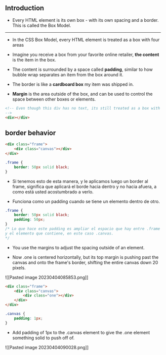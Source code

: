 
## Introduction

- Every HTML element is its own box - with its own spacing and a border. This is called the Box Model.

<hr>


- In the CSS Box Model, every HTML element is treated as a box with four areas

- Imagine you receive a box from your favorite online retailer, **the content** is the item in the box.

- The content is surrounded by a space called **padding**, similar to how bubble wrap separates an item from the box around it.

- The border is like a **cardboard box** my item was shipped in.

- **Margin** is the area outside of the box, and can be used to control the space between other boxes or elements.

```html
<!-- Even though this div has no text, its still treated as a box with content 
-->
<div></div>
```


## border behavior

```html
<div class="frame">
	<div class="canvas"></div>
</div>
```

```css
.frame {
	border: 50px solid black;
}
```

- Si tenemos esto de esta manera, y le aplicamos luego un border al frame, significa que aplicará el borde hacia dentro y no hacia afuera, a como está usted acostumbrado a verlo.

- Funciona como un padding cuando se tiene un elemento dentro de otro.

```css
.frame {
	border: 50px solid black;
	padding: 50px;
}
/* Lo que hace este padding es ampliar el espacio que hay entre .frame
y el elemento que contiene, en este caso .canvas.
*/
```

- You use the margins to adjust the spacing outside of an element.

- Now .one is centered horizontally, but its top margin is pushing past the canvas and onto the frame's border, shifting the entire canvas down 20 pixels.

![[Pasted image 20230404085853.png]]

```html
<div class="frame">
	<div class="canvas">
		<div class="one"></div>
	</div>
</div>
```

```css
.canvas {
	padding: 1px;
}
```


- Add padding of 1px to the .canvas element to give the .one element something solid to push off of.

![[Pasted image 20230404090028.png]]